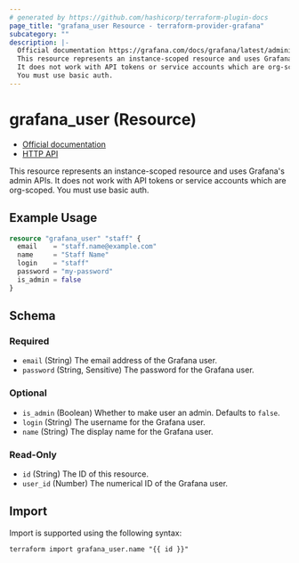 ```yaml
---
# generated by https://github.com/hashicorp/terraform-plugin-docs
page_title: "grafana_user Resource - terraform-provider-grafana"
subcategory: ""
description: |-
  Official documentation https://grafana.com/docs/grafana/latest/administration/user-management/server-user-management/HTTP API https://grafana.com/docs/grafana/latest/developers/http_api/user/
  This resource represents an instance-scoped resource and uses Grafana's admin APIs.
  It does not work with API tokens or service accounts which are org-scoped.
  You must use basic auth.
---
```


# grafana_user (Resource)

* [Official documentation](https://grafana.com/docs/grafana/latest/administration/user-management/server-user-management/)
* [HTTP API](https://grafana.com/docs/grafana/latest/developers/http_api/user/)

This resource represents an instance-scoped resource and uses Grafana's admin APIs.
It does not work with API tokens or service accounts which are org-scoped. 
You must use basic auth.

## Example Usage

```terraform
resource "grafana_user" "staff" {
  email    = "staff.name@example.com"
  name     = "Staff Name"
  login    = "staff"
  password = "my-password"
  is_admin = false
}
```

<!-- schema generated by tfplugindocs -->
## Schema

### Required

- `email` (String) The email address of the Grafana user.
- `password` (String, Sensitive) The password for the Grafana user.

### Optional

- `is_admin` (Boolean) Whether to make user an admin. Defaults to `false`.
- `login` (String) The username for the Grafana user.
- `name` (String) The display name for the Grafana user.

### Read-Only

- `id` (String) The ID of this resource.
- `user_id` (Number) The numerical ID of the Grafana user.

## Import

Import is supported using the following syntax:

```shell
terraform import grafana_user.name "{{ id }}"
```
